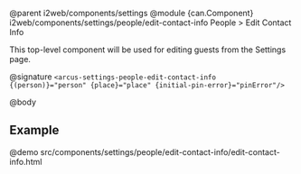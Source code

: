@parent i2web/components/settings
@module {can.Component} i2web/components/settings/people/edit-contact-info People > Edit Contact Info

This top-level component will be used for editing guests from the Settings page.

@signature `<arcus-settings-people-edit-contact-info {(person)}="person" {place}="place" {initial-pin-error}="pinError"/>`

@body

## Example
@demo src/components/settings/people/edit-contact-info/edit-contact-info.html

